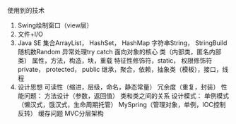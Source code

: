 使用到的技术
1. Swing绘制窗口（view层）
2. 文件+I/O
3. Java SE
	集合ArrayList， HashSet， HashMap
	字符串String， StringBuild
	随机数Random
	异常处理try catch
	面向对象的核心
		类（内部类，匿名内部类）
		属性，方法，构造，块，重载
		特征性修饰符，static， 权限修饰符 private， protected， public
		继承，聚合，依赖，抽象类（模板），接口，线程
4. 设计思想
	可读性（缩进，层级，命名，静态常量）
	冗余度（重复，封装）
	性能问题：
		方法设计（参数，返回值）
		类和类之间的关系
	设计模式：
		单例模式（懒汉式，饿汉式，生命周期托管）
		MySpring（管理对象，单例，IOC控制反转）
		缓存问题
		MVC分层架构